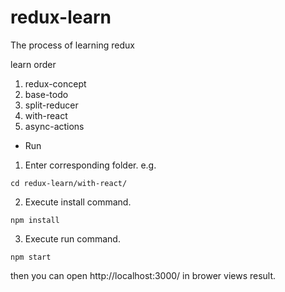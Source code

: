 # redux-learn
The process of learning redux

learn order

1. redux-concept
2. base-todo
3. split-reducer
4. with-react
5. async-actions


* Run
1. Enter corresponding folder. e.g.
```
cd redux-learn/with-react/
```

2. Execute install command.
```
npm install
```
3. Execute run command.
```
npm start
```
then you can open http://localhost:3000/ in brower views result.

